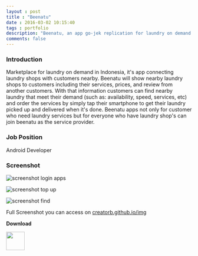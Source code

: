 ```yaml
---
layout : post
title : "Beenatu"
date : 2016-03-02 10:15:40
tags : portfolio
description: "Beenatu, an app go-jek replication for laundry on demand."
comments: false
---
```


### Introduction

Marketplace for laundry on demand in Indonesia, it's app connecting laundry shops with customers nearby. Beenatu will show nearby laundry shops to customers including their services, prices, and review from another customers. 
With that information customers can find nearby laundry that meet their demand (such as: availability, speed, services, etc) and order the services by simply tap their smartphone to get their laundry picked up and delivered when it's done. 
Beenatu apps not only for customer who need laundry services but for everyone who have laundry shop's can join beenatu as the service provider.

### Job Position

Android Developer

### Screenshot

![screenshot login apps]()

![screenshot top up]()

![screenshot find]()

Full Screenshot you can access on [creatorb.github.io/img]()

**Download**

<a href="https://play.google.com/store/apps/details?id=com.bee.beenatu" target="_blank"><img src="https://www.gstatic.com/android/market_images/web/play_one_bar_logo_2x.png" style="width:1OOpx; height:50px"></a>
